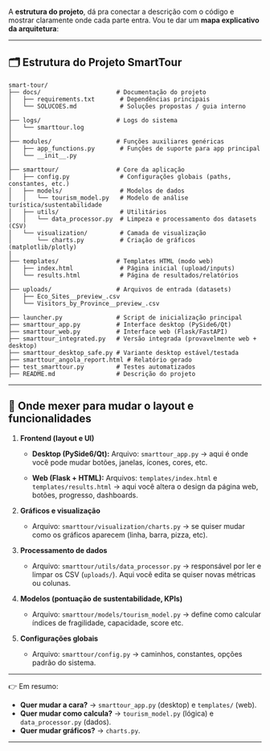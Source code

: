 A **estrutura do projeto**, dá pra conectar a descrição com o código e mostrar claramente onde cada parte entra. Vou te dar um **mapa explicativo da arquitetura**:

---

## 🗂️ Estrutura do Projeto SmartTour

```
smart-tour/
├── docs/                     # Documentação do projeto
│   ├── requirements.txt       # Dependências principais
│   └── SOLUCOES.md            # Soluções propostas / guia interno
│
├── logs/                     # Logs do sistema
│   └── smarttour.log
│
├── modules/                  # Funções auxiliares genéricas
│   ├── app_functions.py       # Funções de suporte para app principal
│   └── __init__.py
│
├── smarttour/                # Core da aplicação
│   ├── config.py              # Configurações globais (paths, constantes, etc.)
│   ├── models/                # Modelos de dados
│   │   └── tourism_model.py   # Modelo de análise turística/sustentabilidade
│   ├── utils/                 # Utilitários
│   │   └── data_processor.py  # Limpeza e processamento dos datasets (CSV)
│   └── visualization/         # Camada de visualização
│       └── charts.py          # Criação de gráficos (matplotlib/plotly)
│
├── templates/                # Templates HTML (modo web)
│   ├── index.html             # Página inicial (upload/inputs)
│   └── results.html           # Página de resultados/relatórios
│
├── uploads/                  # Arquivos de entrada (datasets)
│   ├── Eco_Sites__preview_.csv
│   └── Visitors_by_Province__preview_.csv
│
├── launcher.py               # Script de inicialização principal
├── smarttour_app.py          # Interface desktop (PySide6/Qt)
├── smarttour_web.py          # Interface web (Flask/FastAPI)
├── smarttour_integrated.py   # Versão integrada (provavelmente web + desktop)
├── smarttour_desktop_safe.py # Variante desktop estável/testada
├── smarttour_angola_report.html # Relatório gerado
├── test_smarttour.py         # Testes automatizados
├── README.md                 # Descrição do projeto
```

---

## 🔎 Onde mexer para mudar o **layout** e funcionalidades

1. **Frontend (layout e UI)**

   * **Desktop (PySide6/Qt):**
     Arquivo: `smarttour_app.py`
     → aqui é onde você pode mudar botões, janelas, ícones, cores, etc.

   * **Web (Flask + HTML):**
     Arquivos: `templates/index.html` e `templates/results.html`
     → aqui você altera o design da página web, botões, progresso, dashboards.

2. **Gráficos e visualização**

   * Arquivo: `smarttour/visualization/charts.py`
     → se quiser mudar como os gráficos aparecem (linha, barra, pizza, etc).

3. **Processamento de dados**

   * Arquivo: `smarttour/utils/data_processor.py`
     → responsável por ler e limpar os CSV (`uploads/`).
     Aqui você edita se quiser novas métricas ou colunas.

4. **Modelos (pontuação de sustentabilidade, KPIs)**

   * Arquivo: `smarttour/models/tourism_model.py`
     → define como calcular índices de fragilidade, capacidade, score etc.

5. **Configurações globais**

   * Arquivo: `smarttour/config.py`
     → caminhos, constantes, opções padrão do sistema.

---

👉 Em resumo:

* **Quer mudar a cara?** → `smarttour_app.py` (desktop) e `templates/` (web).
* **Quer mudar como calcula?** → `tourism_model.py` (lógica) e `data_processor.py` (dados).
* **Quer mudar gráficos?** → `charts.py`.

---
